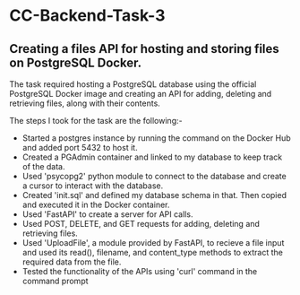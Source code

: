 # CC-Backend-Task-3
 
## Creating a files API for hosting and storing files on PostgreSQL Docker.

The task required hosting a PostgreSQL database using the official PostgreSQL Docker image and creating an API for adding, deleting and retrieving files, along with their contents. 

The steps I took for the task are the following:-
* Started a postgres instance by running the command on the Docker Hub and added port 5432 to host it.
* Created a PGAdmin container and linked to my database to keep track of the data.
* Used 'psycopg2' python module to connect to the database and create a cursor to interact with the database.
* Created 'init.sql' and defined my database schema in that. Then copied and executed it in the Docker container.
* Used 'FastAPI' to create a server for API calls.
* Used POST, DELETE, and GET requests for adding, deleting and retrieving files.
* Used 'UploadFile', a module provided by FastAPI, to recieve a file input and used its read(), filename, and content_type methods to extract the required data from the file.
* Tested the functionality of the APIs using 'curl' command in the command prompt